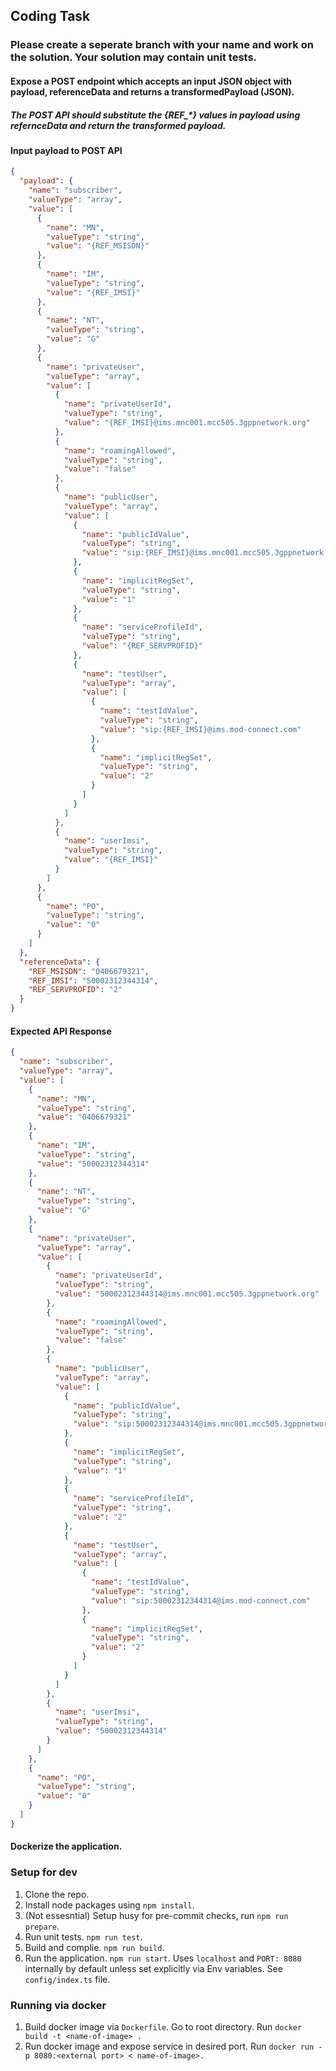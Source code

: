 ## Coding Task 

### Please create a seperate branch with your name and work on the solution. Your solution may contain unit tests.

#### Expose a POST endpoint which accepts an input JSON object with payload, referenceData and returns a transformedPayload (JSON).
##### The POST API should substitute the {REF_*} values in payload using refernceData and return the transformed payload.


#### Input payload to POST API
```JSON
{
  "payload": {
    "name": "subscriber",
    "valueType": "array",
    "value": [
      {
        "name": "MN",
        "valueType": "string",
        "value": "{REF_MSISDN}"
      },
      {
        "name": "IM",
        "valueType": "string",
        "value": "{REF_IMSI}"
      },
      {
        "name": "NT",
        "valueType": "string",
        "value": "G"
      },
      {
        "name": "privateUser",
        "valueType": "array",
        "value": [
          {
            "name": "privateUserId",
            "valueType": "string",
            "value": "{REF_IMSI}@ims.mnc001.mcc505.3gppnetwork.org"
          },
          {
            "name": "roamingAllowed",
            "valueType": "string",
            "value": "false"
          },
          {
            "name": "publicUser",
            "valueType": "array",
            "value": [
              {
                "name": "publicIdValue",
                "valueType": "string",
                "value": "sip:{REF_IMSI}@ims.mnc001.mcc505.3gppnetwork.org"
              },
              {
                "name": "implicitRegSet",
                "valueType": "string",
                "value": "1"
              },
              {
                "name": "serviceProfileId",
                "valueType": "string",
                "value": "{REF_SERVPROFID}"
              },
              {
                "name": "testUser",
                "valueType": "array",
                "value": [
                  {
                    "name": "testIdValue",
                    "valueType": "string",
                    "value": "sip:{REF_IMSI}@ims.mod-connect.com"
                  },
                  {
                    "name": "implicitRegSet",
                    "valueType": "string",
                    "value": "2"
                  }
                ]
              }
            ]
          },
          {
            "name": "userImsi",
            "valueType": "string",
            "value": "{REF_IMSI}"
          }
        ]
      },
      {
        "name": "PO",
        "valueType": "string",
        "value": "0"
      }
    ]
  },
  "referenceData": {
    "REF_MSISDN": "0406679321",
    "REF_IMSI": "50002312344314",
    "REF_SERVPROFID": "2"
  }
}
```

 
#### Expected API Response
 ```JSON
 {
   "name": "subscriber",
   "valueType": "array",
   "value": [
     {
       "name": "MN",
       "valueType": "string",
       "value": "0406679321"
     },
     {
       "name": "IM",
       "valueType": "string",
       "value": "50002312344314"
     },
     {
       "name": "NT",
       "valueType": "string",
       "value": "G"
     },
     {
       "name": "privateUser",
       "valueType": "array",
       "value": [
         {
           "name": "privateUserId",
           "valueType": "string",
           "value": "50002312344314@ims.mnc001.mcc505.3gppnetwork.org"
         },
         {
           "name": "roamingAllowed",
           "valueType": "string",
           "value": "false"
         },
         {
           "name": "publicUser",
           "valueType": "array",
           "value": [
             {
               "name": "publicIdValue",
               "valueType": "string",
               "value": "sip:50002312344314@ims.mnc001.mcc505.3gppnetwork.org"
             },
             {
               "name": "implicitRegSet",
               "valueType": "string",
               "value": "1"
             },
             {
               "name": "serviceProfileId",
               "valueType": "string",
               "value": "2"
             },
             {
               "name": "testUser",
               "valueType": "array",
               "value": [
                 {
                   "name": "testIdValue",
                   "valueType": "string",
                   "value": "sip:50002312344314@ims.mod-connect.com"
                 },
                 {
                   "name": "implicitRegSet",
                   "valueType": "string",
                   "value": "2"
                 }
               ]
             }
           ]
         },
         {
           "name": "userImsi",
           "valueType": "string",
           "value": "50002312344314"
         }
       ]
     },
     {
       "name": "PO",
       "valueType": "string",
       "value": "0"
     }
   ]
 }

 ```
 
 #### Dockerize the application.

### Setup for dev
1. Clone the repo.
2. Install node packages using `npm install`.
3. (Not essesntial) Setup husy for pre-commit checks, run `npm run prepare`.
4. Run unit tests. `npm run test`.
5. Build and complie. `npm run build`.
6. Run the application. `npm run start`. Uses `localhost` and `PORT: 8080` internally by default unless set explicitly via Env variables. See `config/index.ts` file.

### Running via docker
1. Build docker image via `Dockerfile`. Go to root directory. Run `docker build -t <name-of-image> .`
2. Run docker image and expose service in desired port. Run `docker run -p 8080:<external port> < name-of-image>.`
